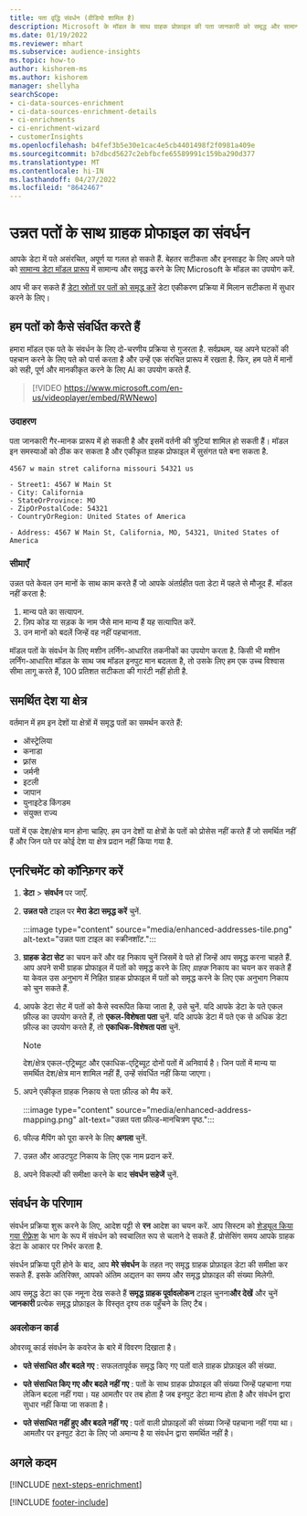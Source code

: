 ```yaml
---
title: पता वृद्धि संवर्धन (वीडियो शामिल है)
description: Microsoft के मॉडल के साथ ग्राहक प्रोफ़ाइल की पता जानकारी को समृद्ध और सामान्य करें.
ms.date: 01/19/2022
ms.reviewer: mhart
ms.subservice: audience-insights
ms.topic: how-to
author: kishorem-ms
ms.author: kishorem
manager: shellyha
searchScope:
- ci-data-sources-enrichment
- ci-data-sources-enrichment-details
- ci-enrichments
- ci-enrichment-wizard
- customerInsights
ms.openlocfilehash: b4fef3b5e30e1cac4e5cb4401498f2f0981a409e
ms.sourcegitcommit: b7dbcd5627c2ebfbcfe65589991c159ba290d377
ms.translationtype: MT
ms.contentlocale: hi-IN
ms.lasthandoff: 04/27/2022
ms.locfileid: "8642467"
---
```

# <a name="enrichment-of-customer-profiles-with-enhanced-addresses"></a>उन्नत पतों के साथ ग्राहक प्रोफाइल का संवर्धन

आपके डेटा में पते असंरचित, अपूर्ण या गलत हो सकते हैं. बेहतर सटीकता और इनसाइट के लिए अपने पते को [सामान्य डेटा मॉडल प्रारूप](/common-data-model/schema/core/applicationcommon/address) में सामान्य और समृद्ध करने के लिए Microsoft के मॉडल का उपयोग करें.

आप भी कर सकते हैं [डेटा स्रोतों पर पतों को समृद्ध करें](data-sources-enrichment.md) डेटा एकीकरण प्रक्रिया में मिलान सटीकता में सुधार करने के लिए। 

## <a name="how-we-enhance-addresses"></a>हम पतों को कैसे संवर्धित करते हैं

हमारा मॉडल एक पते के संवर्धन के लिए दो-चरणीय प्रक्रिया से गुजरता है. सर्वप्रथम, यह अपने घटकों की पहचान करने के लिए पते को पार्स करता है और उन्हें एक संरचित प्रारूप में रखता है. फिर, हम पते में मानों को सही, पूर्ण और मानकीकृत करने के लिए AI का उपयोग करते हैं.

> [!VIDEO https://www.microsoft.com/en-us/videoplayer/embed/RWNewo]

### <a name="example"></a>उदाहरण

पता जानकारी गैर-मानक प्रारूप में हो सकती है और इसमें वर्तनी की त्रुटियां शामिल हो सकती हैं। मॉडल इन समस्याओं को ठीक कर सकता है और एकीकृत ग्राहक प्रोफाइल में सुसंगत पते बना सकता है.

```Input
4567 w main stret californa missouri 54321 us
```

```Output
- Street1: 4567 W Main St
- City: California
- StateOrProvince: MO
- ZipOrPostalCode: 54321
- CountryOrRegion: United States of America

- Address: 4567 W Main St, California, MO, 54321, United States of America
```

### <a name="limitations"></a>सीमाएँ

उन्नत पते केवल उन मानों के साथ काम करते हैं जो आपके अंतर्ग्रहीत पता डेटा में पहले से मौजूद हैं. मॉडल नहीं करता है: 

1. मान्य पते का सत्यापन.
2. ज़िप कोड या सड़क के नाम जैसे मान मान्य हैं यह सत्यापित करें.
3. उन मानों को बदलें जिन्हें वह नहीं पहचानता.

मॉडल पतों के संवर्धन के लिए मशीन लर्निंग-आधारित तकनीकों का उपयोग करता है. किसी भी मशीन लर्निंग-आधारित मॉडल के साथ जब मॉडल इनपुट मान बदलता है, तो उसके लिए हम एक उच्च विश्वास सीमा लागू करते हैं, 100 प्रतिशत सटीकता की गारंटी नहीं होती है.

## <a name="supported-countries-or-regions"></a>समर्थित देश या क्षेत्र

वर्तमान में हम इन देशों या क्षेत्रों में समृद्ध पतों का समर्थन करते हैं: 

- ऑस्ट्रेलिया
- कनाडा
- फ़्रांस
- जर्मनी
- इटली
- जापान
- युनाइटेड किंगडम
- संयुक्त राज्य

पतों में एक देश/क्षेत्र मान होना चाहिए. हम उन देशों या क्षेत्रों के पतों को प्रोसेस नहीं करते हैं जो समर्थित नहीं हैं और जिन पते पर कोई देश या क्षेत्र प्रदान नहीं किया गया है.

## <a name="configure-the-enrichment"></a>एनरिचमेंट को कॉन्फ़िगर करें

1. **डेटा** > **संवर्धन** पर जाएँ.

1. **उन्नत पते** टाइल पर **मेरा डेटा समृद्ध करें** चुनें.

   :::image type="content" source="media/enhanced-addresses-tile.png" alt-text="उन्नत पता टाइल का स्क्रीनशॉट.":::

1. **ग्राहक डेटा सेट** का चयन करें और वह निकाय चुनें जिसमें वे पते हों जिन्हें आप समृद्ध करना चाहते हैं. आप अपने सभी ग्राहक प्रोफाइल में पतों को समृद्ध करने के लिए *ग्राहक* निकाय का चयन कर सकते हैं या केवल उस अनुभाग में निहित ग्राहक प्रोफाइल में पतों को समृद्ध करने के लिए एक अनुभाग निकाय को चुन सकते हैं.

1. आपके डेटा सेट में पतों को कैसे स्वरूपित किया जाता है, उसे चुनें. यदि आपके डेटा के पते एकल फ़ील्ड का उपयोग करते हैं, तो **एकल-विशेषता पता** चुनें. यदि आपके डेटा में पते एक से अधिक डेटा फ़ील्ड का उपयोग करते हैं, तो **एकाधिक-विशेषता पता** चुनें.

   > [!NOTE]
   > देश/क्षेत्र एकल-एट्रिब्यूट और एकाधिक-एट्रिब्यूट दोनों पतों में अनिवार्य है। जिन पतों में मान्य या समर्थित देश/क्षेत्र मान शामिल नहीं हैं, उन्हें संवर्धित नहीं किया जाएगा।

1.  अपने एकीकृत ग्राहक निकाय से पता फ़ील्ड को मैप करें.

    :::image type="content" source="media/enhanced-address-mapping.png" alt-text="उन्नत पता फ़ील्ड-मानचित्रण पृष्ठ.":::

1. फील्ड मैपिंग को पूरा करने के लिए **अगला** चुनें.

1. उन्नत और आउटपुट निकाय के लिए एक नाम प्रदान करें.

1. अपने विकल्पों की समीक्षा करने के बाद **संवर्धन सहेजें** चुनें.

## <a name="enrichment-results"></a>संवर्धन के परिणाम

संवर्धन प्रक्रिया शुरू करने के लिए, आदेश पट्टी से **रन** आदेश का चयन करें. आप सिस्टम को [शेड्यूल किया गया रीफ़्रेश](system.md#schedule-tab) के भाग के रूप में संवर्धन को स्वचालित रूप से चलाने दे सकते हैं. प्रोसेसिंग समय आपके ग्राहक डेटा के आकार पर निर्भर करता है.

संवर्धन प्रक्रिया पूरी होने के बाद, आप **मेरे संवर्धन** के तहत नए समृद्ध ग्राहक प्रोफ़ाइल डेटा की समीक्षा कर सकते हैं. इसके अतिरिक्त, आपको अंतिम अद्यतन का समय और समृद्ध प्रोफ़ाइल की संख्या मिलेगी.

आप समृद्ध डेटा का एक नमूना देख सकते हैं **समृद्ध ग्राहक पूर्वावलोकन** टाइल चुनना**और देखें** और चुनें **जानकारी** प्रत्येक समृद्ध प्रोफ़ाइल के विस्तृत दृश्य तक पहुँचने के लिए टैब।

### <a name="overview-card"></a>अवलोकन कार्ड

ओवरव्यू कार्ड संवर्धन के कवरेज के बारे में विवरण दिखाता है। 

* **पते संसाधित और बदले गए** : सफलतापूर्वक समृद्ध किए गए पतों वाले ग्राहक प्रोफ़ाइल की संख्या.

* **पते संसाधित किए गए और बदले नहीं गए** : पतों के साथ ग्राहक प्रोफाइल की संख्या जिन्हें पहचाना गया लेकिन बदला नहीं गया। यह आमतौर पर तब होता है जब इनपुट डेटा मान्य होता है और संवर्धन द्वारा सुधार नहीं किया जा सकता है।

* **पते संसाधित नहीं हुए और बदले नहीं गए** : पतों वाली प्रोफ़ाइलों की संख्या जिन्हें पहचाना नहीं गया था। आमतौर पर इनपुट डेटा के लिए जो अमान्य है या संवर्धन द्वारा समर्थित नहीं है।

## <a name="next-steps"></a>अगले कदम

[!INCLUDE [next-steps-enrichment](includes/next-steps-enrichment.md)]

[!INCLUDE [footer-include](includes/footer-banner.md)]
